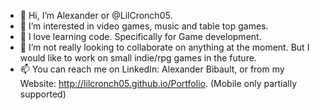 - 👋 Hi, I’m Alexander or @LilCronch05.
- 👀 I’m interested in video games, music and table top games.
- 🌱 I love learning code. Specifically for Game development.
- 💞️ I’m not really looking to collaborate on anything at the moment. But I would like to work on small indie/rpg games in the future.
- 📫 You can reach me on LinkedIn: Alexander Bibault, or from my Website: http://lilcronch05.github.io/Portfolio. (Mobile only partially supported)

<!---
LilCronch05/LilCronch05 is a ✨ special ✨ repository because its `README.md` (this file) appears on your GitHub profile.
You can click the Preview link to take a look at your changes.
--->
